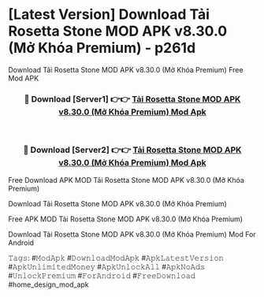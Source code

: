 # [Latest Version] Download Tải Rosetta Stone MOD APK v8.30.0 (Mở Khóa Premium) - p261d

Download Tải Rosetta Stone MOD APK v8.30.0 (Mở Khóa Premium) Free Mod APK

<div align="center">
<h3>🔴 Download [Server1] 👉👉 <a href="https://apk-comot.site?title=Tải_Rosetta_Stone_MOD_APK_v8.30.0_(Mở_Khóa_Premium)">Tải Rosetta Stone MOD APK v8.30.0 (Mở Khóa Premium) Mod Apk</a></h3><br>

<h3>🔴 Download [Server2] 👉👉 <a href="https://apk-comot.site?title=Tải_Rosetta_Stone_MOD_APK_v8.30.0_(Mở_Khóa_Premium)">Tải Rosetta Stone MOD APK v8.30.0 (Mở Khóa Premium) Mod Apk</a></h3>
</div>


Free Download APK MOD Tải Rosetta Stone MOD APK v8.30.0 (Mở Khóa Premium)

Download Tải Rosetta Stone MOD APK v8.30.0 (Mở Khóa Premium) 

Free APK MOD Tải Rosetta Stone MOD APK v8.30.0 (Mở Khóa Premium) 

Download Tải Rosetta Stone MOD APK v8.30.0 (Mở Khóa Premium) Mod For Android

𝚃𝚊𝚐𝚜: #𝙼𝚘𝚍𝙰𝚙𝚔 #𝙳𝚘𝚠𝚗𝚕𝚘𝚊𝚍𝙼𝚘𝚍𝙰𝚙𝚔 #𝙰𝚙𝚔𝙻𝚊𝚝𝚎𝚜𝚝𝚅𝚎𝚛𝚜𝚒𝚘𝚗 #𝙰𝚙𝚔𝚄𝚗𝚕𝚒𝚖𝚒𝚝𝚎𝚍𝙼𝚘𝚗𝚎𝚢 #𝙰𝚙𝚔𝚄𝚗𝚕𝚘𝚌𝚔𝙰𝚕𝚕 #𝙰𝚙𝚔𝙽𝚘𝙰𝚍𝚜 #𝚄𝚗𝚕𝚘𝚌𝚔𝙿𝚛𝚎𝚖𝚒𝚞𝚖 #𝙵𝚘𝚛𝙰𝚗𝚍𝚛𝚘𝚒𝚍 #𝙵𝚛𝚎𝚎𝙳𝚘𝚠𝚗𝚕𝚘𝚊𝚍 #home_design_mod_apk